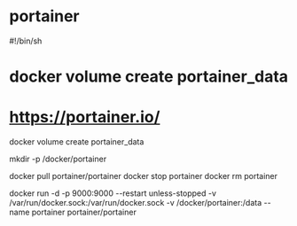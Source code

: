 # portainer #
#!/bin/sh

# docker volume create portainer_data

# https://portainer.io/

docker volume create portainer_data

mkdir -p /docker/portainer

docker pull portainer/portainer
docker stop portainer
docker rm portainer

docker run -d -p 9000:9000 --restart unless-stopped -v /var/run/docker.sock:/var/run/docker.sock -v /docker/portainer:/data --name portainer portainer/portainer
